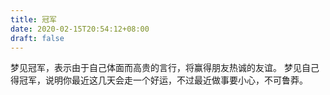 ```yaml
---
title: 冠军
date: 2020-02-15T20:54:12+08:00
draft: false
---
```


梦见冠军，表示由于自己体面而高贵的言行，将赢得朋友热诚的友谊。
梦见自己得冠军，说明你最近这几天会走一个好运，不过最近做事要小心，不可鲁莽。

